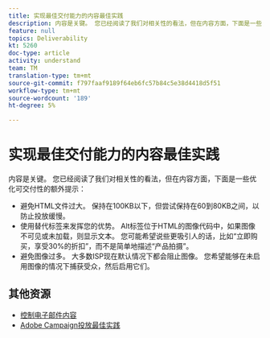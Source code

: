 ```yaml
---
title: 实现最佳交付能力的内容最佳实践
description: 内容是关键。 您已经阅读了我们对相关性的看法，但在内容方面，下面是一些优化可交付性的额外提示。
feature: null
topics: Deliverability
kt: 5260
doc-type: article
activity: understand
team: TM
translation-type: tm+mt
source-git-commit: f797faaf9189f64eb6fc57b84c5e38d4418d5f51
workflow-type: tm+mt
source-wordcount: '189'
ht-degree: 5%

---
```



# 实现最佳交付能力的内容最佳实践

内容是关键。 您已经阅读了我们对相关性的看法，但在内容方面，下面是一些优化可交付性的额外提示：

* 避免HTML文件过大。 保持在100KB以下，但尝试保持在60到80KB之间，以防止投放缓慢。
* 使用替代标签来发挥您的优势。 Alt标签位于HTML的图像代码中，如果图像不可见或未加载，则显示文本。 您可能希望说些更吸引人的话，比如“立即购买，享受30%的折扣”，而不是简单地描述“产品拍摄”。
* 避免图像过多。 大多数ISP现在默认情况下都会阻止图像。 您希望能够在未启用图像的情况下捕获受众，然后启用它们。

## 其他资源

* [控制电子邮件内容](https://docs.adobe.com/content/help/en/campaign-standard/using/testing-and-sending/managing-deliverability/control-email-content.html)
* [Adobe Campaign投放最佳实践](https://helpx.adobe.com/cn/campaign/kb/delivery-best-practices.html)
